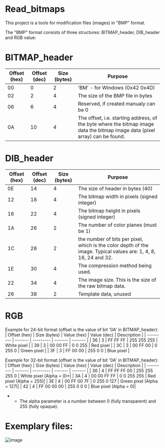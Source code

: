 # Read_bitmaps

This project is a tools for modification files (images) in "BMP" format.

The "BMP" format consists of three structures: BITMAP_header, DIB_header and RGB value:

# BITMAP_header

| Offset (hex)    | Offset (dec) | Size (bytes)   | Purpose |
| --------- | ------- | --------- | ------- |
| 00     |    0     | 2     |    'BM' - for Windows (0x42 0x4D)     |
| 02     |    2     | 4     |    The size of the BMP file in bytes     |
| 06     |    6     | 4     |    Reserved, if created manualy can be 0     |
| 0A     |    10     | 4     |    The offset, i.e. starting address, of the byte where the bitmap image data the bitmap image data (pixel array) can be found.

# DIB_header

| Offset (hex)    | Offset (dec) | Size (bytes)   | Purpose |
| --------- | ------- | --------- | ------- |
| 0E    |    14     | 4     |    The size of header in bytes (40)     |
| 12    |    18     | 4     |    The bitmap width in pixels (signed integer)     |
| 16    |    22     | 4     |    The bitmap height in pixels (signed integer)     |
| 1A    |    26     | 2     |    The number of color planes (must be 1)     |
| 1C    |    28     | 2     |    the number of bits per pixel, which is the color depth of the image. Typical values are: 1, 4, 8, 16, 24 and 32.     |
| 1E    |    30     | 4     |    The compression method being used.      |
| 22    |    34     | 4     |    The image size. This is the size of the raw bitmap data.      |
| 26    |    38     | 2     |    Template data, unused    |

# RGB

Example for 24-bit format (offset is the value of bit '0A' in BITMAP_header):
| Offset (hex)    | Size (bytes)  | Value (hex)   | Value (dec) | Description |
| --------- | ------- | --------- | ------- | ------- |
| 36    | 3  | FF FF FF  | 255 255 255 | White pixel |
| 39    | 3  | 00 00 FF  | 0 0 255 | Red pixel |
| 3C    | 3  | 00 FF 00  | 0 255 0 | Green pixel |
| 3F    | 3  | FF 00 00  | 255 0 0 | Blue pixel |

Example for 32-bit format (offset is the value of bit '0A' in BITMAP_header):
| Offset (hex)    | Size (bytes)  | Value (hex)   | Value (dec) | Description |
| --------- | ------- | --------- | ------- | ------- |
| 36    | 4  | FF FF FF 00 | 255 255 255 0 | White pixel (Alpha = 0)*|
| 3A    | 4  | 00 00 FF FF | 0 0 255 255 | Red pixel (Alpha = 255)|
| 3E    | 4  | 00 FF 00 7F | 0 255 0 127 | Green pixel (Alpha = 127)|
| 42    | 4  | FF 00 00 00 | 255 0 0  0 | Blue pixel (Alpha = 0)|

* - The alpha parameter is a number between 0 (fully transparent) and 255 (fully opaque).

# Exemplary files:

![image](https://github.com/user-attachments/assets/7124d978-019d-4ff8-bf07-7191e791ceeb)

